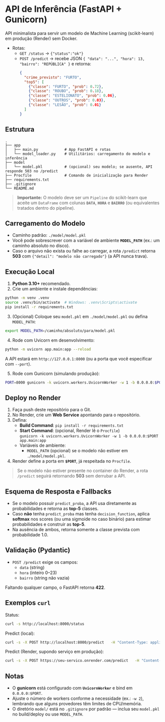
# API de Inferência (FastAPI + Gunicorn)

API minimalista para servir um modelo de Machine Learning (scikit-learn) em produção (Render) sem Docker.

- Rotas:
  - `GET /status` → `{"status":"ok"}`
  - `POST /predict` → recebe JSON `{ "data": "...", "hora": 13, "bairro": "REPÚBLICA" }` e retorna:
    ```json
    {
      "crime_previsto": "FURTO",
      "top5": [
        {"classe": "FURTO", "prob": 0.72},
        {"classe": "ROUBO", "prob": 0.18},
        {"classe": "ESTELIONATO", "prob": 0.06},
        {"classe": "OUTROS", "prob": 0.03},
        {"classe": "LESÃO", "prob": 0.01}
      ]
    }
    ```

## Estrutura

```
.
├── app
│   ├── main.py            # App FastAPI e rotas
│   └── model_loader.py    # Utilitários: carregamento do modelo e inferência
├── model
│   └── model.pkl          # (opcional) seu modelo; se ausente, API responde 503 no /predict
├── Procfile               # Comando de inicialização para Render
├── requirements.txt
├── .gitignore
└── README.md
```

> **Importante:** O modelo deve ser um `Pipeline` do scikit-learn que aceite um `DataFrame` com colunas **`DATA`**, **`HORA`** e **`BAIRRO`** (ou equivalentes tratados dentro do pipeline).

## Carregamento do Modelo

- Caminho padrão: `./model/model.pkl`
- Você pode sobrescrever com a variável de ambiente **`MODEL_PATH`** (ex.: um caminho absoluto no disco).  
- Caso o arquivo não exista ou falhe ao carregar, a rota `/predict` retorna **503** com `{"detail": "modelo não carregado"}` (a API nunca trava).

## Execução Local

1. **Python 3.10+** recomendado.
2. Crie um ambiente e instale dependências:

```bash
python -m venv .venv
source .venv/bin/activate  # Windows: .venv\Scripts\activate
pip install -r requirements.txt
```

3. (Opcional) Coloque seu `model.pkl` em `./model/model.pkl` ou defina `MODEL_PATH`:
```bash
export MODEL_PATH=/caminho/absoluto/para/model.pkl
```

4. Rode com Uvicorn em desenvolvimento:
```bash
python -m uvicorn app.main:app --reload
```
A API estará em `http://127.0.0.1:8000` (ou a porta que você especificar com `--port`).

5. Rode com Gunicorn (simulando produção):
```bash
PORT=8000 gunicorn -k uvicorn.workers.UvicornWorker -w 1 -b 0.0.0.0:$PORT app.main:app
```

## Deploy no Render

1. Faça push deste repositório para o Git.
2. No Render, crie um **Web Service** apontando para o repositório.
3. Defina:
   - **Build Command**: `pip install -r requirements.txt`
   - **Start Command**: (opcional, Render lê o `Procfile`)  
     `gunicorn -k uvicorn.workers.UvicornWorker -w 1 -b 0.0.0.0:$PORT app.main:app`
   - Variáveis de ambiente:
     - `MODEL_PATH` (opcional) se o modelo não estiver em `./model/model.pkl`.
4. Render define a porta em **`$PORT`**, já respeitada no `Procfile`.

> Se o modelo não estiver presente no container do Render, a rota `/predict` seguirá retornando **503** sem derrubar a API.

## Esquema de Resposta e Fallbacks

- Se o modelo possuir `predict_proba`, a API usa diretamente as probabilidades e retorna as **top-5** classes.
- Caso **não** tenha `predict_proba` mas tenha `decision_function`, aplica **softmax** nos scores (ou uma sigmoide no caso binário) para estimar probabilidades e construir as **top-5**.
- Na ausência de ambos, retorna somente a classe prevista com probabilidade 1.0.

## Validação (Pydantic)

- `POST /predict` exige os campos:
  - `data` (string)
  - `hora` (inteiro 0–23)
  - `bairro` (string não vazia)

Faltando qualquer campo, o FastAPI retorna **422**.

## Exemplos `curl`

Status:
```bash
curl -s http://localhost:8000/status
```

Predict (local):
```bash
curl -s -X POST http://localhost:8000/predict   -H "Content-Type: application/json"   -d '{"data":"2025-10-01","hora":13,"bairro":"REPÚBLICA"}'
```

Predict (Render, supondo serviço em produção):
```bash
curl -s -X POST https://seu-servico.onrender.com/predict   -H "Content-Type: application/json"   -d '{"data":"2025-10-01","hora":13,"bairro":"REPÚBLICA"}'
```

## Notas

- O **gunicorn** está configurado com **`UvicornWorker`** e bind em `0.0.0.0:$PORT`.
- Ajuste o número de workers conforme a necessidade (ex.: `-w 2`), lembrando que alguns provedores têm limites de CPU/memória.
- O diretório `model/` está no `.gitignore` por padrão — inclua seu `model.pkl` no build/deploy ou use `MODEL_PATH`.
